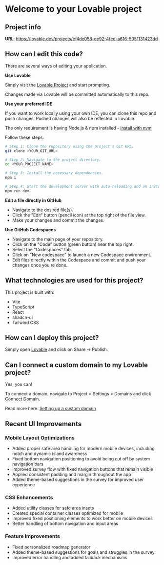 # Welcome to your Lovable project

## Project info

**URL**: https://lovable.dev/projects/ef4dc058-ce92-4fed-a616-5051131423dd

## How can I edit this code?

There are several ways of editing your application.

**Use Lovable**

Simply visit the [Lovable Project](https://lovable.dev/projects/ef4dc058-ce92-4fed-a616-5051131423dd) and start prompting.

Changes made via Lovable will be committed automatically to this repo.

**Use your preferred IDE**

If you want to work locally using your own IDE, you can clone this repo and push changes. Pushed changes will also be reflected in Lovable.

The only requirement is having Node.js & npm installed - [install with nvm](https://github.com/nvm-sh/nvm#installing-and-updating)

Follow these steps:

```sh
# Step 1: Clone the repository using the project's Git URL.
git clone <YOUR_GIT_URL>

# Step 2: Navigate to the project directory.
cd <YOUR_PROJECT_NAME>

# Step 3: Install the necessary dependencies.
npm i

# Step 4: Start the development server with auto-reloading and an instant preview.
npm run dev
```

**Edit a file directly in GitHub**

- Navigate to the desired file(s).
- Click the "Edit" button (pencil icon) at the top right of the file view.
- Make your changes and commit the changes.

**Use GitHub Codespaces**

- Navigate to the main page of your repository.
- Click on the "Code" button (green button) near the top right.
- Select the "Codespaces" tab.
- Click on "New codespace" to launch a new Codespace environment.
- Edit files directly within the Codespace and commit and push your changes once you're done.

## What technologies are used for this project?

This project is built with:

- Vite
- TypeScript
- React
- shadcn-ui
- Tailwind CSS

## How can I deploy this project?

Simply open [Lovable](https://lovable.dev/projects/ef4dc058-ce92-4fed-a616-5051131423dd) and click on Share -> Publish.

## Can I connect a custom domain to my Lovable project?

Yes, you can!

To connect a domain, navigate to Project > Settings > Domains and click Connect Domain.

Read more here: [Setting up a custom domain](https://docs.lovable.dev/tips-tricks/custom-domain#step-by-step-guide)

## Recent UI Improvements

### Mobile Layout Optimizations
- Added proper safe area handling for modern mobile devices, including notch and dynamic island awareness
- Fixed bottom navigation positioning to avoid being cut off by system navigation bars
- Improved survey flow with fixed navigation buttons that remain visible
- Applied consistent padding and margin throughout the app
- Added theme-based suggestions in the survey for improved user experience

### CSS Enhancements
- Added utility classes for safe area insets
- Created special container classes optimized for mobile
- Improved fixed positioning elements to work better on mobile devices
- Better handling of bottom navigation and input areas

### Feature Improvements
- Fixed personalized roadmap generator
- Added theme-based suggestions for goals and struggles in the survey
- Improved error handling and added fallback mechanisms
